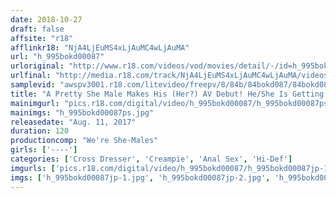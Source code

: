 ```yaml
---
date: 2018-10-27
draft: false
affsite: "r18"
afflinkr18: "NjA4LjEuMS4xLjAuMC4wLjAuMA"
url: "h_995bokd00087"
urloriginal: "http://www.r18.com/videos/vod/movies/detail/-/id=h_995bokd00087"
urlfinal: "http://media.r18.com/track/NjA4LjEuMS4xLjAuMC4wLjAuMA/videos/vod/movies/detail/-/id=h_995bokd00087"
samplevid: "awspv3001.r18.com/litevideo/freepv/8/84b/84bokd087/84bokd087_dmb_w.mp4"
title: "A Pretty She Male Makes His (Her?) AV Debut! He/She Is Getting Aphrodisiacs Slathered All Over His Anal Hole And Cock For Some Hot Orgasmic Sex Mayuri"
mainimgurl: "pics.r18.com/digital/video/h_995bokd00087/h_995bokd00087ps.jpg"
mainimgs: "h_995bokd00087ps.jpg"
releasedate: "Aug. 11, 2017"
duration: 120
productioncomp: "We're She-Males"
girls: ['----']
categories: ['Cross Dresser', 'Creampie', 'Anal Sex', 'Hi-Def']
imgurls: ['pics.r18.com/digital/video/h_995bokd00087/h_995bokd00087jp-1.jpg', 'pics.r18.com/digital/video/h_995bokd00087/h_995bokd00087jp-2.jpg', 'pics.r18.com/digital/video/h_995bokd00087/h_995bokd00087jp-3.jpg', 'pics.r18.com/digital/video/h_995bokd00087/h_995bokd00087jp-4.jpg', 'pics.r18.com/digital/video/h_995bokd00087/h_995bokd00087jp-5.jpg', 'pics.r18.com/digital/video/h_995bokd00087/h_995bokd00087jp-6.jpg', 'pics.r18.com/digital/video/h_995bokd00087/h_995bokd00087jp-7.jpg', 'pics.r18.com/digital/video/h_995bokd00087/h_995bokd00087jp-8.jpg', 'pics.r18.com/digital/video/h_995bokd00087/h_995bokd00087jp-9.jpg', 'pics.r18.com/digital/video/h_995bokd00087/h_995bokd00087jp-10.jpg', 'pics.r18.com/digital/video/h_995bokd00087/h_995bokd00087jp-11.jpg', 'pics.r18.com/digital/video/h_995bokd00087/h_995bokd00087jp-12.jpg', 'pics.r18.com/digital/video/h_995bokd00087/h_995bokd00087jp-13.jpg', 'pics.r18.com/digital/video/h_995bokd00087/h_995bokd00087jp-14.jpg', 'pics.r18.com/digital/video/h_995bokd00087/h_995bokd00087jp-15.jpg', 'pics.r18.com/digital/video/h_995bokd00087/h_995bokd00087jp-16.jpg', 'pics.r18.com/digital/video/h_995bokd00087/h_995bokd00087jp-17.jpg', 'pics.r18.com/digital/video/h_995bokd00087/h_995bokd00087jp-18.jpg', 'pics.r18.com/digital/video/h_995bokd00087/h_995bokd00087jp-19.jpg', 'pics.r18.com/digital/video/h_995bokd00087/h_995bokd00087jp-20.jpg']
imgs: ['h_995bokd00087jp-1.jpg', 'h_995bokd00087jp-2.jpg', 'h_995bokd00087jp-3.jpg', 'h_995bokd00087jp-4.jpg', 'h_995bokd00087jp-5.jpg', 'h_995bokd00087jp-6.jpg', 'h_995bokd00087jp-7.jpg', 'h_995bokd00087jp-8.jpg', 'h_995bokd00087jp-9.jpg', 'h_995bokd00087jp-10.jpg', 'h_995bokd00087jp-11.jpg', 'h_995bokd00087jp-12.jpg', 'h_995bokd00087jp-13.jpg', 'h_995bokd00087jp-14.jpg', 'h_995bokd00087jp-15.jpg', 'h_995bokd00087jp-16.jpg', 'h_995bokd00087jp-17.jpg', 'h_995bokd00087jp-18.jpg', 'h_995bokd00087jp-19.jpg', 'h_995bokd00087jp-20.jpg']
---
```


